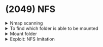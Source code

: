# (2049) NFS

<details>

<summary>Nmap scanning</summary>

```bash
nmap --script=nfs-ls.nse,nfs-showmount.nse,nfs-statfs.nse -p 2049 {IP}
```

</details>

<details>

<summary>To find which folder is able to be mounted</summary>

```bash
showmount -e <IP>
```

</details>

<details>

<summary>Mount folder</summary>

```bash
mount -t nfs [-o vers=2] <ip>:<remote_folder> <local_folder> -o nolock
```

Should use version 2 because it doesn't have any authentication/authorization.

</details>

<details>

<summary>Exploit: NFS Imitation</summary>

Using the command `ls -ld` I was able to view the permissions for the shares.

<img src="../.gitbook/assets/image (14).png" alt="" data-size="original">

`mapped_www` is owned by the UID 2017, and belongs to the group with the ID of www-data.

Creating a dummy user with the UID as 2017 and GID as 2017,

<img src="../.gitbook/assets/image (3) (1).png" alt="" data-size="original">

I was able to view the files present in that directory.

<img src="../.gitbook/assets/image (57).png" alt="" data-size="original">

</details>
